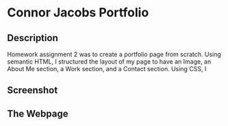 # Connor Jacobs Portfolio

## Description

Homework assignment 2 was to create a portfolio page from scratch. Using semantic HTML, I structured the layout of my page to have an Image, an About Me section, a Work section, and a Contact section. Using CSS, I 

## Screenshot


## The Webpage


